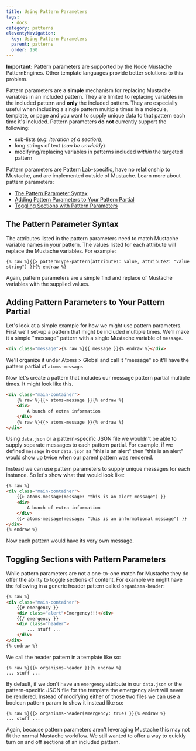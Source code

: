```yaml
---
title: Using Pattern Parameters
tags:
  - docs
category: patterns
eleventyNavigation:
  key: Using Pattern Parameters
  parent: patterns
  order: 150
---
```


**Important:** Pattern parameters are supported by the Node Mustache PatternEngines. Other template languages provide better solutions to this problem.

Pattern parameters are a **simple** mechanism for replacing Mustache variables in an included pattern. They are limited to replacing variables in the included pattern and **only** the included pattern. They are especially useful when including a single pattern multiple times in a molecule, template, or page and you want to supply unique data to that pattern each time it's included. Pattern parameters **do not** currently support the following:

- sub-lists (_e.g. iteration of a section_),
- long strings of text (_can be unwieldy_)
- modifying/replacing variables in patterns included _within_ the targeted pattern

Pattern parameters are Pattern Lab-specific, have no relationship to Mustache, and are implemented outside of Mustache. Learn more about pattern parameters:

- [The Pattern Parameter Syntax](#pattern-parameter-syntax)
- [Adding Pattern Parameters to Your Pattern Partial](#adding-pattern-parameters)
- [Toggling Sections with Pattern Parameters](#toggling-sections)

## <span id="pattern-parameter-syntax"></span>The Pattern Parameter Syntax

The attributes listed in the pattern parameters need to match Mustache variable names in your pattern. The values listed for each attribute will replace the Mustache variables. For example:

    {% raw %}{{> patternType-pattern(attribute1: value, attribute2: "value string") }}{% endraw %}

Again, pattern parameters are a simple find and replace of Mustache variables with the supplied values.

## <span id="adding-pattern-parameters"></span>Adding Pattern Parameters to Your Pattern Partial

Let's look at a simple example for how we might use pattern parameters. First we'll set-up a pattern that might be included multiple times. We'll make it a simple "message" pattern with a single Mustache variable of `message`.

```html
<div class="message">{% raw %}{{ message }}{% endraw %}</div>
```

We'll organize it under Atoms > Global and call it "message" so it'll have the pattern partial of `atoms-message`.

Now let's create a pattern that includes our message pattern partial multiple times. It might look like this.

```html
<div class="main-container">
	{% raw %}{{> atoms-message }}{% endraw %}
	<div>
		A bunch of extra information
	</div>
	{% raw %}{{> atoms-message }}{% endraw %}
</div>
```

Using `data.json` or a pattern-specific JSON file we wouldn't be able to supply separate messages to each pattern partial. For example, if we defined `message` in our `data.json` as "this is an alert" then "this is an alert" would show up twice when our parent pattern was rendered.

Instead we can use pattern parameters to supply unique messages for each instance. So let's show what that would look like:

```html
{% raw %}
<div class="main-container">
	{{> atoms-message(message: "this is an alert message") }}
	<div>
		A bunch of extra information
	</div>
	{{> atoms-message(message: "this is an informational message") }}
</div>
{% endraw %}
```

Now each pattern would have its very own message.

## <span id="toggling-sections"></span>Toggling Sections with Pattern Parameters

While pattern parameters are not a one-to-one match for Mustache they do offer the ability to toggle sections of content. For example we might have the following in a generic header pattern called `organisms-header`:

```html
{% raw %}
<div class="main-container">
	{{# emergency }}
	<div class="alert">Emergency!!!</div>
	{{/ emergency }}
	<div class="header">
		... stuff ...
	</div>
</div>
{% endraw %}
```

We call the header pattern in a template like so:

```
{% raw %}{{> organisms-header }}{% endraw %}
... stuff ...
```

By default, if we don't have an `emergency` attribute in our `data.json` or the pattern-specific JSON file for the template the emergency alert will never be rendered. Instead of modifying either of those two files we can use a boolean pattern param to show it instead like so:

```
{% raw %}{{> organisms-header(emergency: true) }}{% endraw %}
... stuff ...
```

Again, because pattern parameters aren't leveraging Mustache this may not fit the normal Mustache workflow. We still wanted to offer a way to quickly turn on and off sections of an included pattern.
